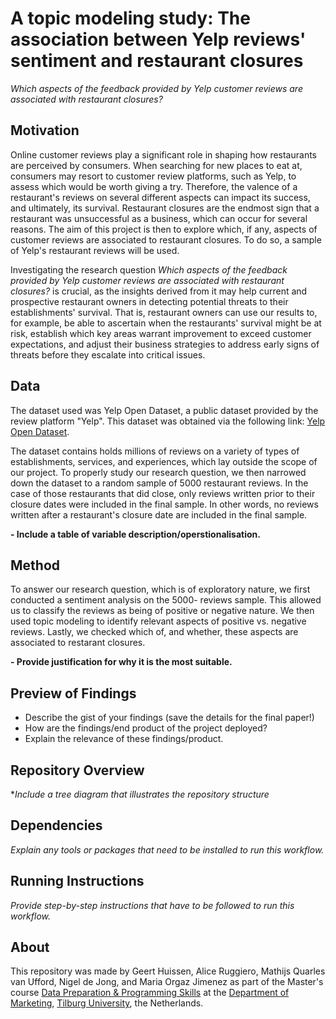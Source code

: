 # A topic modeling study: The association between Yelp reviews' sentiment and restaurant closures
*Which aspects of the feedback provided by Yelp customer reviews are associated with restaurant closures?* 

## Motivation

Online customer reviews play a significant role in shaping how restaurants are perceived by consumers. When searching for new places to eat at, consumers may resort to customer review platforms, such as Yelp, to assess which would be worth giving a try. Therefore, the valence of a restaurant's reviews on several different aspects can impact its success, and ultimately, its survival. Restaurant closures are the endmost sign that a restaurant was unsuccessful as a business, which can occur for several reasons. The aim of this project is then to explore which, if any, aspects of customer reviews are associated to restaurant closures. To do so, a sample of Yelp's restaurant reviews will be used.

Investigating the research question *Which aspects of the feedback provided by Yelp customer reviews are associated with restaurant closures?* is crucial, as the insights derived from it may help current and prospective restaurant owners in detecting potential threats to their establishments' survival. That is, restaurant owners can use our results to, for example, be able to ascertain when the restaurants' survival might be at risk, establish which key areas warrant improvement to exceed customer expectations, and adjust their business strategies to address early signs of threats before they escalate into critical issues.

## Data

The dataset used was Yelp Open Dataset, a public dataset provided by the review platform "Yelp". This dataset was obtained via the following link: [Yelp Open Dataset](https://business.yelp.com/data/resources/open-dataset/). 

The dataset contains holds millions of reviews on a variety of types of establishments, services, and experiences, which lay outside the scope of our project. To properly study our research question, we then narrowed down the dataset to a random sample of 5000 restaurant reviews. In the case of those restaurants that did close, only reviews written prior to their closure dates were included in the final sample. In other words, no reviews written after a restaurant's closure date are included in the final sample.

**- Include a table of variable description/operstionalisation.**

## Method

To answer our research question, which is of exploratory nature, we first conducted a sentiment analysis on the 5000- reviews sample. This allowed us to classify the reviews as being of positive or negative nature. We then used topic modeling to identify relevant aspects of positive vs. negative reviews. Lastly, we checked which of, and whether, these aspects are associated to restarant closures.

**- Provide justification for why it is the most suitable.** 

## Preview of Findings 
- Describe the gist of your findings (save the details for the final paper!)
- How are the findings/end product of the project deployed?
- Explain the relevance of these findings/product. 

## Repository Overview 

**Include a tree diagram that illustrates the repository structure*

## Dependencies 

*Explain any tools or packages that need to be installed to run this workflow.*

## Running Instructions 

*Provide step-by-step instructions that have to be followed to run this workflow.*

## About 

This repository was made by Geert Huissen, Alice Ruggiero, Mathijs Quarles van Ufford, Nigel de Jong, and Maria Orgaz Jimenez as part of the Master's course [Data Preparation & Programming Skills](https://dprep.hannesdatta.com/) at the [Department of Marketing](https://www.tilburguniversity.edu/about/schools/economics-and-management/organization/departments/marketing), [Tilburg University](https://www.tilburguniversity.edu/), the Netherlands.
